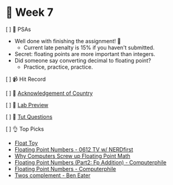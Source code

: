👋 Week 7
=======================================

[ ] 🎤 PSAs

- Well done with finishing the assignment! 🕺
	- Current late penalty is 15% if you haven't submitted.
- Secret: floating points are more important than integers.
- Did someone say converting decimal to floating point?
	- Practice, practice, practice.

[ ] 📹 Hit Record

[ ] 🙂 [Acknowledgement of Country](./ack.md)

[ ] 🥼 [Lab Preview](https://cgi.cse.unsw.edu.au/~cs1521/21T3/lab/03/questions)

[ ] 🏫 [Tut Questions](q2/README.md)

[ ] 👌 Top Picks

- [Float Toy](https://evanw.github.io/float-toy/)
- [Floating Point Numbers - 0612 TV w/ NERDfirst](https://www.youtube.com/watch?v=gc1Nl3mmCuY)
- [Why Computers Screw up Floating Point Math](https://www.youtube.com/watch?v=WJgLKO-qac0)
- [Floating Point Numbers (Part2: Fp Addition) - Computerphile](https://www.youtube.com/watch?v=782QWNOD_Z0)
- [Floating Point Numbers - Computerphile](https://www.youtube.com/watch?v=PZRI1IfStY0)
- [Twos complement - Ben Eater](https://www.youtube.com/watch?v=4qH4unVtJkE)
